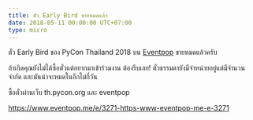 ```yaml
---
title: ตั๋ว Early Bird ขายหมดแล้ว
date: 2018-05-11 00:00:00 UTC+07:00
type: micro
---
```


ตั๋ว Early Bird ของ PyCon Thailand 2018 บน [Eventpop](https://www.eventpop.me/e/3271-https-www-eventpop-me-e-3271) ขายหมดแล้วครับ

ถ้าเกิดคุณยังไม่ได้ซื้อตั๋วแต่อยากมาเข้าร่วมงาน ต้องรีบเลย! ตั๋วธรรมดายังมีจำหน่ายอยู่แต่มีจำนวนจำกัด และมันน่าจะหมดในอีกไม่กี่วัน

ซื้อตั๋วผ่านเว็บ th.pycon.org และ eventpop

https://www.eventpop.me/e/3271-https-www-eventpop-me-e-3271
